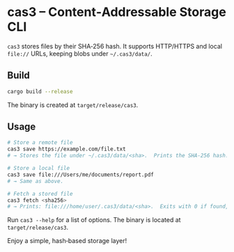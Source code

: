 # cas3 – Content‑Addressable Storage CLI

`cas3` stores files by their SHA‑256 hash. It supports HTTP/HTTPS and local `file://` URLs, keeping blobs under `~/.cas3/data/`.

## Build

```bash
cargo build --release
```

The binary is created at `target/release/cas3`.

## Usage

```bash
# Store a remote file
cas3 save https://example.com/file.txt
# → Stores the file under ~/.cas3/data/<sha>.  Prints the SHA‑256 hash.

# Store a local file
cas3 save file:///Users/me/documents/report.pdf
# → Same as above.

# Fetch a stored file
cas3 fetch <sha256>
# → Prints: file:///home/user/.cas3/data/<sha>.  Exits with 0 if found, 1 otherwise.
```

Run `cas3 --help` for a list of options. The binary is located at `target/release/cas3`.

Enjoy a simple, hash‑based storage layer!
